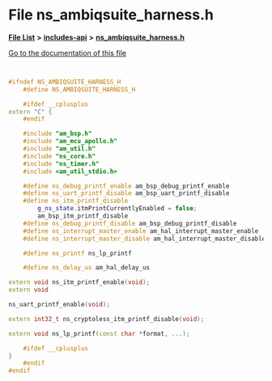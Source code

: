 

# File ns\_ambiqsuite\_harness.h

[**File List**](files.md) **>** [**includes-api**](dir_5a7ca3359baeaf8be53d9a3d1e900244.md) **>** [**ns\_ambiqsuite\_harness.h**](ns__ambiqsuite__harness_8h.md)

[Go to the documentation of this file](ns__ambiqsuite__harness_8h.md)

```C++


#ifndef NS_AMBIQSUITE_HARNESS_H
    #define NS_AMBIQSUITE_HARNESS_H

    #ifdef __cplusplus
extern "C" {
    #endif

    #include "am_bsp.h"
    #include "am_mcu_apollo.h"
    #include "am_util.h"
    #include "ns_core.h"
    #include "ns_timer.h"
    #include <am_util_stdio.h>

    #define ns_debug_printf_enable am_bsp_debug_printf_enable
    #define ns_uart_printf_disable am_bsp_uart_printf_disable
    #define ns_itm_printf_disable                                                                  \
        g_ns_state.itmPrintCurrentlyEnabled = false;                                               \
        am_bsp_itm_printf_disable
    #define ns_debug_printf_disable am_bsp_debug_printf_disable
    #define ns_interrupt_master_enable am_hal_interrupt_master_enable
    #define ns_interrupt_master_disable am_hal_interrupt_master_disable

    #define ns_printf ns_lp_printf

    #define ns_delay_us am_hal_delay_us

extern void ns_itm_printf_enable(void);
extern void

ns_uart_printf_enable(void);

extern int32_t ns_cryptoless_itm_printf_disable(void);

extern void ns_lp_printf(const char *format, ...);

    #ifdef __cplusplus
}
    #endif
#endif

```

